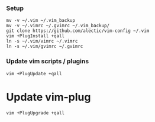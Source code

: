 ### Setup
```
mv -v ~/.vim ~/.vim_backup
mv -v ~/.vimrc ~/.gvimrc ~/.vim_backup/
git clone https://github.com/alectic/vim-config ~/.vim
vim +PlugInstall +qall
ln -s ~/.vim/vimrc ~/.vimrc
ln -s ~/.vim/gvimrc ~/.gvimrc
```

### Update vim scripts / plugins
```
vim +PlugUpdate +qall
```

# Update vim-plug
```
vim +PlugUpgrade +qall
```
